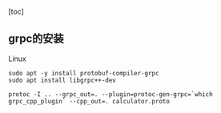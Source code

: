 [toc]

## grpc的安装

Linux

```shell
sudo apt -y install protobuf-compiler-grpc
sudo apt install libgrpc++-dev
```


```shell
protoc -I .. --grpc_out=. --plugin=protoc-gen-grpc=`which grpc_cpp_plugin` --cpp_out=. calculator.proto
```